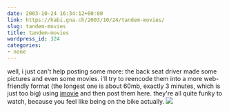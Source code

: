 ```yaml
---
date: 2003-10-24 16:34:12+00:00
link: https://habi.gna.ch/2003/10/24/tandem-movies/
slug: tandem-movies
title: tandem-movies
wordpress_id: 324
categories:
- none
---
```


well, i just can't help posting some more:
the back seat driver made some pictures and even some movies.
i'll try to reencode them into a more web-friendly format (the longest one is about 60mb, exactly 3 minutes, which is just too big) using [imovie](https://apple.com/imovie/) and then post them here. 
they're all quite funky to watch, because you feel like being on the bike actually.
[![](https://habi.gna.ch/blog/images/tandemmovies-tm.jpg)](https://habi.gna.ch/blog/images/tandemmovies.jpg)
